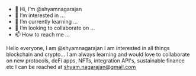 - 👋 Hi, I’m @shyamnagarajan
- 👀 I’m interested in ...
- 🌱 I’m currently learning ...
- 💞️ I’m looking to collaborate on ...
- 📫 How to reach me ...

<!---
shyamnagarajan/shyamnagarajan is a ✨ special ✨ repository because its `README.md` (this file) appears on your GitHub profile.
You can click the Preview link to take a look at your changes.
--->
Hello everyone,  I am @shyamnagarajan
I am interested in all things blockchain and crypto... 
I am always learning and would love to collaborate on new protocols, deFi apps, NFTs, integration API's, sustainable finance etc
I can be reached at shyam.nagarajan@gmail.com
